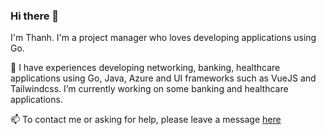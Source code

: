 ### Hi there 👋
I'm Thanh. I'm a project manager who loves developing applications using Go.

🔭 I have experiences developing networking, banking, healthcare applications using Go, Java, Azure and UI frameworks such as VueJS and Tailwindcss. I’m currently working on some banking and healthcare applications.

📫 To contact me or asking for help, please leave a message [here](https://github.com/pthethanh/pthethanh/issues)

<!--
**pthethanh/pthethanh** is a ✨ _special_ ✨ repository because its `README.md` (this file) appears on your GitHub profile.

Here are some ideas to get you started:

- 🔭 I’m currently working on ...
- 🌱 I’m currently learning ...
- 👯 I’m looking to collaborate on ...
- 🤔 I’m looking for help with ...
- 💬 Ask me about ...
- 📫 How to reach me: ...
- 😄 Pronouns: ...
- ⚡ Fun fact: ...
-->
